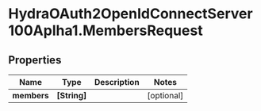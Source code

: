 # HydraOAuth2OpenIdConnectServer100Aplha1.MembersRequest

## Properties
Name | Type | Description | Notes
------------ | ------------- | ------------- | -------------
**members** | **[String]** |  | [optional] 


